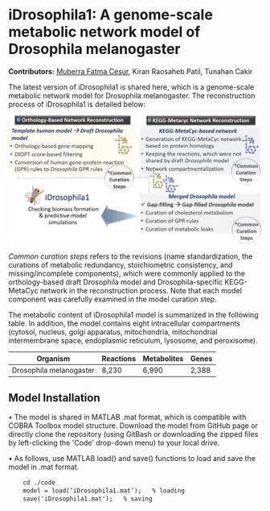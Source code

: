 # **iDrosophila1: A genome-scale metabolic network model of Drosophila melanogaster**

**Contributors:** [Muberra Fatma Cesur]([https://pages.github.com/](https://www.gtu.edu.tr/en/personel/356/1558/display.aspx)), ‪Kiran Raosaheb Patil‬, Tunahan Cakir‬

The latest version of iDrosophila1 is shared here, which is a genome-scale metabolic network model for Drosophila melanogaster. The reconstruction process of iDrosophila1 is detailed below:

![Figure](https://github.com/SysBioGTU/iDrosophila/blob/main/Figures/Flowchart_GitHub.jpg)

*Common curation steps* refers to the revisions (name standardization, the curations of metabolic redundancy, stoichiometric consistency, and missing/incomplete components), which were commonly applied to the orthology-based draft Drosophila model and Drosophila-specific KEGG-MetaCyc network in the reconstruction process. Note that each model component was carefully examined in the model curation step.

The metabolic content of iDrosophila1 model is summarized in the following table. In addition, the model contains eight intracellular compartments (cytosol, nucleus, golgi apparatus, mitochondria, mitochondrial intermembrane space, endoplasmic reticulum, lysosome, and peroxisome).

| **Organism**                               |         **Reactions**          |      **Metabolites**         |          **Genes**            |   
|--------------------------------------------|--------------------------------|------------------------------|-------------------------------|
| Drosophila melanogaster                    |          8,230                 |          6,990               |            2,388              |   

## **Model Installation**

•	The model is shared in MATLAB .mat format, which is compatible with COBRA Toolbox model structure. Download the model from GitHub page or directly clone the repository (using GitBash or downloading the zipped files by left-clicking the 'Code' drop-down menu) to your local drive.

•	As follows, use MATLAB load() and save() functions to load and save the model in .mat format.

		cd ./code
		model = load(‘iDrosophila1.mat’);   % loading
		save('iDrosophila1.mat');   % saving

